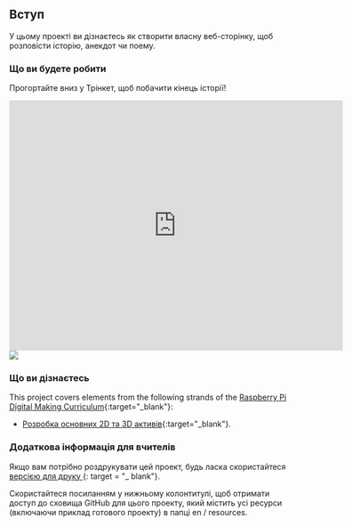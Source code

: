## Вступ

У цьому проекті ви дізнаєтесь як створити власну веб-сторінку, щоб розповісти історію, анекдот чи поему.

### Що ви будете робити

Прогортайте вниз у Трінкет, щоб побачити кінець історії!

<div class="trinket">
  <iframe src="https://trinket.io/embed/html/c8afdef912?outputOnly=true&start=result" width="600" height="450" frameborder="0" marginwidth="0" marginheight="0" allowfullscreen>
  </iframe>
  <img src="images/story-final.png">
</div>

### Що ви дізнаєтесь

This project covers elements from the following strands of the [Raspberry Pi Digital Making Curriculum](https://rpf.io/curriculum){:target="_blank"}:

+ [Розробка основних 2D та 3D активів](https://www.raspberrypi.org/curriculum/design/creator){:target="_blank"}.

### Додаткова інформація для вчителів

Якщо вам потрібно роздрукувати цей проект, будь ласка скористайтеся [ версією для друку ](https://projects.raspberrypi.org/en/projects/tell-a-story/print) {: target = "_ blank"}.

Скористайтеся посиланням у нижньому колонтитулі, щоб отримати доступ до сховища GitHub для цього проекту, який містить усі ресурси (включаючи приклад готового проекту) в папці en / resources.